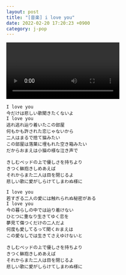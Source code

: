 ```yaml
---
layout: post
title: "[音楽] i love you"
date: 2022-02-20 17:20:23 +0900
category: j-pop
---
```


<div class="video-container">
    <video id="player" class="video-js vjs-default-skin vjs-big-play-centered" data-json="/public/json/j-pop/i_love_you.json"></video>
</div>

```
I love you
今だけは悲しい歌聞きたくないよ
I love you
逃れ逃れ辿り着いたこの部屋
何もかも許された恋じゃないから
二人はまるで捨て猫みたい
この部屋は落葉に埋もれた空き箱みたい
だからおまえは小猫の様な泣き声で

きしむベッドの上で優しさを持ちより
きつく躰抱きしめあえば
それからまた二人は目を閉じるよ
悲しい歌に愛がしらけてしまわぬ様に

I love you
若すぎる二人の愛には触れられぬ秘密がある
I love you
今の暮らしの中では辿り着けない
ひとつに重なり生きてゆく恋を
夢見て傷つくだけの二人だよ
何度も愛してるって聞くおまえは
この愛なしでは生きてさえゆけないと

きしむベッドの上で優しさを持ちより
きつく躰抱きしめあえば
それからまた二人は目を閉じるよ
悲しい歌に愛がしらけてしまわぬ様に
```